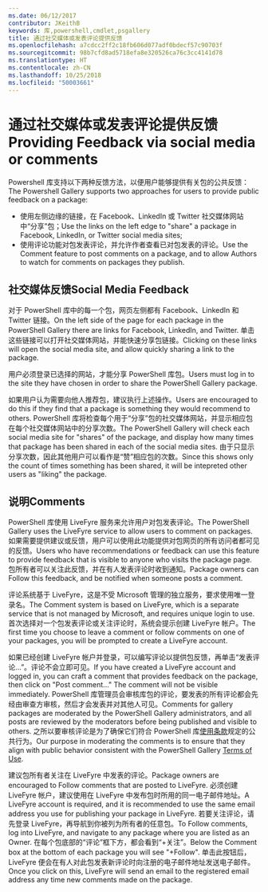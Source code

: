 ```yaml
---
ms.date: 06/12/2017
contributor: JKeithB
keywords: 库,powershell,cmdlet,psgallery
title: 通过社交媒体或发表评论提供反馈
ms.openlocfilehash: a7cdcc2ff2c18fb606d077adf0bdecf57c90703f
ms.sourcegitcommit: 98b7cfd8ad5718efa8e320526ca76c3cc4141d78
ms.translationtype: HT
ms.contentlocale: zh-CN
ms.lasthandoff: 10/25/2018
ms.locfileid: "50003661"
---
```

# <a name="providing-feedback-via-social-media-or-comments"></a><span data-ttu-id="2d6dc-103">通过社交媒体或发表评论提供反馈</span><span class="sxs-lookup"><span data-stu-id="2d6dc-103">Providing Feedback via social media or comments</span></span>

<span data-ttu-id="2d6dc-104">Powershell 库支持以下两种反馈方法，以便用户能够提供有关包的公共反馈：</span><span class="sxs-lookup"><span data-stu-id="2d6dc-104">The Powershell Gallery supports two approaches for users to provide public feedback on a package:</span></span>

- <span data-ttu-id="2d6dc-105">使用左侧边缘的链接，在 Facebook、LinkedIn 或 Twitter 社交媒体网站中“分享”包；</span><span class="sxs-lookup"><span data-stu-id="2d6dc-105">Use the links on the left edge to "share" a package in Facebook, LinkedIn, or Twitter social media sites;</span></span>
- <span data-ttu-id="2d6dc-106">使用评论功能对包发表评论，并允许作者查看已对包发表的评论。</span><span class="sxs-lookup"><span data-stu-id="2d6dc-106">Use the Comment feature to post comments on a package, and to allow Authors to watch for comments on packages they publish.</span></span>

## <a name="social-media-feedback"></a><span data-ttu-id="2d6dc-107">社交媒体反馈</span><span class="sxs-lookup"><span data-stu-id="2d6dc-107">Social Media Feedback</span></span>

<span data-ttu-id="2d6dc-108">对于 PowerShell 库中的每一个包，网页左侧都有 Facebook、LinkedIn 和 Twitter 链接。</span><span class="sxs-lookup"><span data-stu-id="2d6dc-108">On the left side of the page for each package in the PowerShell Gallery there are links for Facebook, LinkedIn, and Twitter.</span></span>
<span data-ttu-id="2d6dc-109">单击这些链接可以打开社交媒体网站，并能快速分享包链接。</span><span class="sxs-lookup"><span data-stu-id="2d6dc-109">Clicking on these links will open the social media site, and allow quickly sharing a link to the package.</span></span>

<span data-ttu-id="2d6dc-110">用户必须登录已选择的网站，才能分享 PowerShell 库包。</span><span class="sxs-lookup"><span data-stu-id="2d6dc-110">Users must log in to the site they have chosen in order to share the PowerShell Gallery package.</span></span>

<span data-ttu-id="2d6dc-111">如果用户认为需要向他人推荐包，建议执行上述操作。</span><span class="sxs-lookup"><span data-stu-id="2d6dc-111">Users are encouraged to do this if they find that a package is something they would recommend to others.</span></span>
<span data-ttu-id="2d6dc-112">PowerShell 库将检查每个用于“分享”包的社交媒体网站，并显示相应包在每个社交媒体网站中的分享次数。</span><span class="sxs-lookup"><span data-stu-id="2d6dc-112">The PowerShell Gallery will check each social media site for "shares" of the package, and display how many times that package has been shared in each of the social media sites.</span></span>
<span data-ttu-id="2d6dc-113">由于只显示分享次数，因此其他用户可以看作是“赞”相应包的次数。</span><span class="sxs-lookup"><span data-stu-id="2d6dc-113">Since this shows only the count of times something has been shared, it will be intepreted other users as "liking" the package.</span></span>


## <a name="comments"></a><span data-ttu-id="2d6dc-114">说明</span><span class="sxs-lookup"><span data-stu-id="2d6dc-114">Comments</span></span>

<span data-ttu-id="2d6dc-115">PowerShell 库使用 LiveFyre 服务来允许用户对包发表评论。</span><span class="sxs-lookup"><span data-stu-id="2d6dc-115">The PowerShell Gallery uses the LiveFyre service to allow users to comment on packages.</span></span>
<span data-ttu-id="2d6dc-116">如果需要提供建议或反馈，用户可以使用此功能提供对包网页的所有访问者都可见的反馈。</span><span class="sxs-lookup"><span data-stu-id="2d6dc-116">Users who have recommendations or feedback can use this feature to provide feedback that is visible to anyone who visits the package page.</span></span>
<span data-ttu-id="2d6dc-117">包所有者可以关注此反馈，并在有人发表评论时收到通知。</span><span class="sxs-lookup"><span data-stu-id="2d6dc-117">Package owners can Follow this feedback, and be notified when someone posts a comment.</span></span>

<span data-ttu-id="2d6dc-118">评论系统基于 LiveFyre，这是不受 Microsoft 管理的独立服务，要求使用唯一登录名。</span><span class="sxs-lookup"><span data-stu-id="2d6dc-118">The Comment system is based on LiveFyre, which is a separate service that is not managed by Microsoft, and requires unique login to use.</span></span>
<span data-ttu-id="2d6dc-119">首次选择对一个包发表评论或关注评论时，系统会提示创建 LiveFyre 帐户。</span><span class="sxs-lookup"><span data-stu-id="2d6dc-119">The first time you choose to leave a comment or follow comments on one of your packages, you will be prompted to create a LiveFyre account.</span></span>

<span data-ttu-id="2d6dc-120">如果已经创建 LiveFyre 帐户并登录，可以编写评论以提供包反馈，再单击“发表评论...”。评论不会立即可见。</span><span class="sxs-lookup"><span data-stu-id="2d6dc-120">If you have created a LiveFyre account and logged in, you can craft a comment that provides feedback on the package, then click on "Post comment..." The comment will not be visible immediately.</span></span>
<span data-ttu-id="2d6dc-121">PowerShell 库管理员会审核库包的评论，要发表的所有评论都会先经由审查方审核，然后才会发表并对其他人可见。</span><span class="sxs-lookup"><span data-stu-id="2d6dc-121">Comments for gallery packages are moderated by the PowerShell Gallery administrators, and all posts are reviewed by the moderators before being published and visible to others.</span></span>
<span data-ttu-id="2d6dc-122">之所以要审核评论是为了确保它们符合 PowerShell 库[使用条款](https://www.powershellgallery.com/policies/Terms)规定的公共行为。</span><span class="sxs-lookup"><span data-stu-id="2d6dc-122">Our purpose in moderating the comments is to ensure that they align with public behavior consistent with the PowerShell Gallery [Terms of Use](https://www.powershellgallery.com/policies/Terms).</span></span>

<span data-ttu-id="2d6dc-123">建议包所有者关注在 LiveFyre 中发表的评论。</span><span class="sxs-lookup"><span data-stu-id="2d6dc-123">Package owners are encouraged to Follow comments that are posted to LiveFyre.</span></span>
<span data-ttu-id="2d6dc-124">必须创建 LiveFyre 帐户，建议使用在 LiveFyre 中发布包时所用的同一电子邮件地址。</span><span class="sxs-lookup"><span data-stu-id="2d6dc-124">A LiveFyre account is required, and it is recommended to use the same email address you use for publishing your package in LiveFyre.</span></span>
<span data-ttu-id="2d6dc-125">若要关注评论，请先登录 LiveFyre，再导航到你被列为所有者的任意包。</span><span class="sxs-lookup"><span data-stu-id="2d6dc-125">To Follow comments, log into LiveFyre, and navigate to any package where you are listed as an Owner.</span></span>
<span data-ttu-id="2d6dc-126">在每个包底部的“评论”框下方，都会看到“+关注”。</span><span class="sxs-lookup"><span data-stu-id="2d6dc-126">Below the Comment box at the bottom of each package you will see "+Follow".</span></span>
<span data-ttu-id="2d6dc-127">单击此按钮后，LiveFyre 便会在有人对此包发表新评论时向注册的电子邮件地址发送电子邮件。</span><span class="sxs-lookup"><span data-stu-id="2d6dc-127">Once you click on this, LiveFyre will send an email to the registered email address any time new comments made on the package.</span></span>

